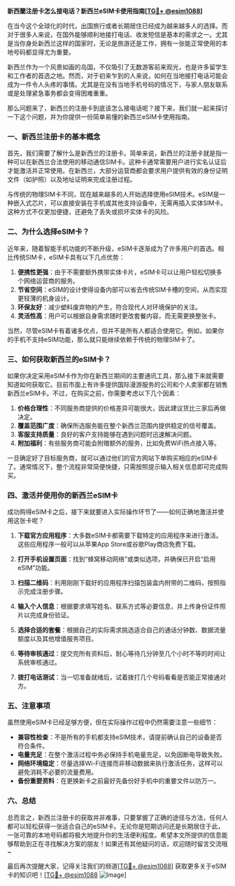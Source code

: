 **新西蘭注册卡怎么接电话？新西兰eSIM卡使用指南[[TG💪+ @esim1088](https://t.me/s/esim1088)]**

在当今这个全球化的时代，出国旅行或者长期居住已经成为越来越多人的选择。而对于很多人来说，在国外能够顺利地接打电话、收发短信是基本的需求之一。尤其是当你身处新西兰这样的国家时，无论是旅游还是工作，拥有一张能正常使用的本地号码都显得尤为重要。

新西兰作为一个风景如画的岛国，不仅吸引了无数游客前来观光，也是许多留学生和工作者的首选之地。然而，对于初来乍到的人来说，如何在当地接打电话可能会成为一件令人头疼的事情。尤其是在没有当地手机号码的情况下，与家人朋友联系或是处理紧急事务都会变得困难重重。

那么问题来了，新西兰的注册卡到底该怎么接电话呢？接下来，我们就一起来探讨一下这个问题，并为你提供一份简单易懂的新西兰eSIM卡使用指南。

### 一、新西兰注册卡的基本概念

首先，我们需要了解什么是新西兰的注册卡。简单来说，新西兰的注册卡就是指一种可以在新西兰合法使用的移动通信SIM卡。这种卡通常需要用户进行实名认证后才能激活并正常使用。在新西兰，大部分运营商都会要求用户提供有效的身份证明文件（如护照）以及地址证明来完成注册过程。

与传统的物理SIM卡不同，现在越来越多的人开始选择使用eSIM技术。eSIM是一种嵌入式芯片，可以直接安装在手机或其他支持设备中，无需再插入实体SIM卡。这种方式不仅更加便捷，还避免了丢失或损坏实体卡的风险。

### 二、为什么选择eSIM卡？

近年来，随着智能手机功能的不断升级，eSIM卡逐渐成为了许多用户的首选。相比传统SIM卡，eSIM卡具有以下几点优势：

1. **便携性更强**：由于不需要额外携带实体卡片，eSIM卡可以让用户轻松切换多个网络运营商的服务。
2. **节省空间**：eSIM的设计使得设备内部可以省去传统SIM卡槽的空间，从而实现更轻薄的机身设计。
3. **环保友好**：减少塑料废弃物的产生，符合现代人对环境保护的关注。
4. **灵活性高**：用户可以根据自身需求随时更改套餐内容，而无需更换整张卡。

当然，尽管eSIM卡有着诸多优点，但并不是所有人都适合使用它。例如，如果你的手机不支持eSIM功能，那么就只能继续依赖于传统的物理SIM卡了。

### 三、如何获取新西兰的eSIM卡？

如果你决定采用eSIM卡作为你在新西兰期间的主要通讯工具，那么接下来就需要知道如何获取它。目前市面上有许多提供国际漫游服务的公司和个人卖家都在销售新西兰eSIM卡。不过，在购买之前，你需要考虑以下几个因素：

1. **价格合理性**：不同服务商提供的价格差异可能很大，因此建议货比三家后再做决定。
2. **覆盖范围广度**：确保所选服务能在整个新西兰范围内提供稳定的信号覆盖。
3. **客服支持质量**：良好的客户支持能够在遇到问题时迅速解决问题。
4. **附加福利**：有些服务商可能会附赠额外的服务，比如免费WiFi热点接入等。

一旦确定好了目标服务商，就可以通过他们的官方网站下单购买相应的eSIM卡了。通常情况下，整个流程非常简便快捷，只需按照提示输入相关信息即可完成购买。

### 四、激活并使用你的新西兰eSIM卡

成功购得eSIM卡之后，接下来就要进入实际操作环节了——如何正确地激活并使用这张卡呢？

1. **下载官方应用程序**：大多数eSIM卡都需要下载特定的应用程序来进行激活。这些应用程序一般可以从苹果App Store或谷歌Play商店免费下载。
   
2. **打开手机设置页面**：找到“蜂窝移动网络”或类似选项，并确保已开启“启用eSIM”功能。

3. **扫描二维码**：利用刚刚下载好的应用程序扫描包装盒内附带的二维码，按照指示完成注册步骤。

4. **输入个人信息**：根据要求填写姓名、联系方式等必要信息，并上传身份证件照片以完成身份验证。

5. **选择合适的套餐**：根据自己的实际需求挑选适合自己的通话分钟数、数据流量额度以及其他增值服务项目。

6. **等待审核通过**：提交完所有资料后，耐心等待几分钟至几个小时不等的时间让系统审核通过。

7. **拨打电话测试**：当一切准备就绪后，试着拨打几个号码看看是否能正常接通对方。

### 五、注意事项

虽然使用eSIM卡已经足够方便，但在实际操作过程中仍然需要注意一些细节：

- **兼容性检查**：不是所有的手机都支持eSIM技术，请提前确认自己的设备是否符合条件。
- **电量充足**：在整个激活过程中务必保持手机电量充足，以免因断电导致失败。
- **网络环境稳定**：尽量选择Wi-Fi连接而非移动数据来执行激活任务，这样可以避免消耗不必要的流量费用。
- **备份重要资料**：在更换新卡之前最好先备份好手机中的重要文件以防万一。

### 六、总结

总而言之，新西兰注册卡的获取并非难事，只要掌握了正确的途径与方法，任何人都可以轻松获得一张适合自己的eSIM卡。无论你是短期访问还是长期居住于此，一张可靠的本地号码都将极大地提升你的生活便利程度。希望本文所提供的信息能够帮助到正在寻找解决方案的朋友！如果还有其他疑问的话，欢迎随时留言交流哦~

最后再次提醒大家，记得关注我们的频道[[TG💪+ @esim1088](https://t.me/s/esim1088)] 获取更多关于eSIM卡的知识吧！[[TG💪+ @esim1088](https://t.me/s/esim1088) ![Image](https://i.postimg.cc/4NQfJmqS/Snipaste-2025-05-13-00-14-12.png)]